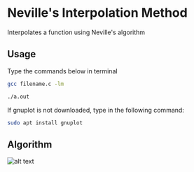 # Neville's Interpolation Method
Interpolates a function using Neville's algorithm

## Usage
Type the commands below in terminal
```bash
gcc filename.c -lm
```
```bash
./a.out
```
If gnuplot is not downloaded, type in the following command:
```bash
sudo apt install gnuplot
```

## Algorithm

![alt text](https://www.researchgate.net/publication/312530750/figure/fig4/AS:452259122290691@1484838385670/Nevilles-algorithm.png)
